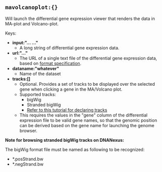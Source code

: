 ## `mavolcanoplot:{}`

Will launch the differential gene expression viewer that renders the
data in MA-plot and Volcano-plot.

Keys:

-   **input:"... ..."**
    -   A long string of differential gene expression data.
-   **url:"..."**
    -   The URL of a single text file of the differential gene expression data, based on [format specification](https://docs.google.com/document/d/1gEhywyMzMQRM10NFvsObw1yDSWxVY7pxYjsQ2-nd6x4/edit?usp=sharing).
-   **dataname:"whatever"**
    -   Name of the dataset
-   **tracks:[]**
    -   Optional. Provides a set of tracks to be displayed over the selected gene when clicking a gene in the MA/Volcano plot.
    -   Supported tracks:
        -   bigWig
        -   Stranded bigWig
        -   [Refer to this tutorial for declaring tracks](https://docs.google.com/document/d/1ZnPZKSSajWyNISSLELMozKxrZHQbdxQkkkQFnxw6zTs/edit?usp=sharing)
    -   This requires the values in the "gene" column of the differential expression file to be valid gene names, so that the genomic position can be derived based on the gene name for launching the genome browser.

**Note for browsing stranded bigWig tracks on DNANexus:**

The bigWig format file must be named as following to be recognized:

-   *.posStrand.bw
-   *.negStrand.bw
